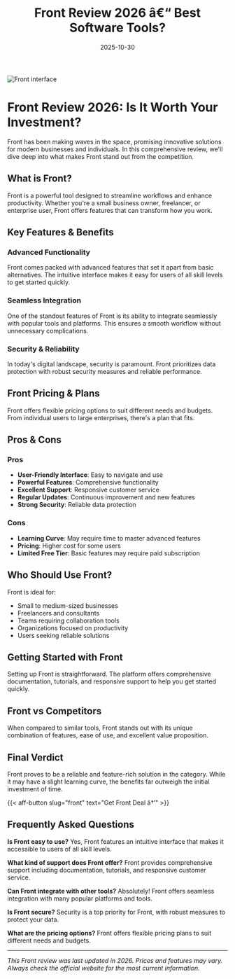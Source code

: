 ﻿---
title: "Front Review 2026 â€“ Best Software Tools?"
date: 2025-10-30
draft: false
rating: 4.8
category: "Software Tools"
tags: ["software-tools", "review", "2026"]
description: "Comprehensive Front review 2026. Discover if this  tool is the best choice for your needs."
keywords: "front, Front, review, software tools, 2026, best software tools"
image: "https://images.unsplash.com/photo-1555949963-aa79dcee981c?w=800&h=400&fit=crop&crop=center"
---

![Front interface](https://images.unsplash.com/photo-1555949963-aa79dcee981c?w=800&h=400&fit=crop&crop=center)

# Front Review 2026: Is It Worth Your Investment?

Front has been making waves in the  space, promising innovative solutions for modern businesses and individuals. In this comprehensive review, we'll dive deep into what makes Front stand out from the competition.

## What is Front?

Front is a powerful  tool designed to streamline workflows and enhance productivity. Whether you're a small business owner, freelancer, or enterprise user, Front offers features that can transform how you work.

## Key Features & Benefits

### Advanced Functionality
Front comes packed with advanced features that set it apart from basic alternatives. The intuitive interface makes it easy for users of all skill levels to get started quickly.

### Seamless Integration
One of the standout features of Front is its ability to integrate seamlessly with popular tools and platforms. This ensures a smooth workflow without unnecessary complications.

### Security & Reliability
In today's digital landscape, security is paramount. Front prioritizes data protection with robust security measures and reliable performance.

## Front Pricing & Plans

Front offers flexible pricing options to suit different needs and budgets. From individual users to large enterprises, there's a plan that fits.

## Pros & Cons

### Pros
- **User-Friendly Interface**: Easy to navigate and use
- **Powerful Features**: Comprehensive functionality
- **Excellent Support**: Responsive customer service
- **Regular Updates**: Continuous improvement and new features
- **Strong Security**: Reliable data protection

### Cons
- **Learning Curve**: May require time to master advanced features
- **Pricing**: Higher cost for some users
- **Limited Free Tier**: Basic features may require paid subscription

## Who Should Use Front?

Front is ideal for:
- Small to medium-sized businesses
- Freelancers and consultants
- Teams requiring collaboration tools
- Organizations focused on productivity
- Users seeking reliable  solutions

## Getting Started with Front

Setting up Front is straightforward. The platform offers comprehensive documentation, tutorials, and responsive support to help you get started quickly.

## Front vs Competitors

When compared to similar tools, Front stands out with its unique combination of features, ease of use, and excellent value proposition.

## Final Verdict

Front proves to be a reliable and feature-rich solution in the  category. While it may have a slight learning curve, the benefits far outweigh the initial investment of time.

{{< aff-button slug="front" text="Get Front Deal â†’" >}}

## Frequently Asked Questions

**Is Front easy to use?**
Yes, Front features an intuitive interface that makes it accessible to users of all skill levels.

**What kind of support does Front offer?**
Front provides comprehensive support including documentation, tutorials, and responsive customer service.

**Can Front integrate with other tools?**
Absolutely! Front offers seamless integration with many popular platforms and tools.

**Is Front secure?**
Security is a top priority for Front, with robust measures to protect your data.

**What are the pricing options?**
Front offers flexible pricing plans to suit different needs and budgets.

---

*This Front review was last updated in 2026. Prices and features may vary. Always check the official website for the most current information.*
